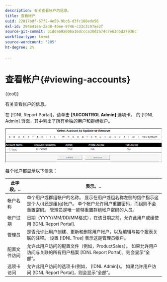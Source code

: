```yaml
---
description: 有关查看帐户的信息。
title: 查看帐户
uuid: 22817b8f-67f2-4e59-9bc6-d3fc180ede56
exl-id: 294e41ea-22d8-40ee-9746-c33c3c07ae2f
source-git-commit: b1dda69a606a16dccca30d2a74c7e63dbd27936c
workflow-type: tm+mt
source-wordcount: '205'
ht-degree: 2%

---
```


# 查看帐户{#viewing-accounts}

{{eol}}

有关查看帐户的信息。

在 [!DNL Report Portal]，请单击 **[!UICONTROL Admin]** 选项卡。 的 [!DNL Admin] 页面，其中列出了所有单独的用户和群组帐户。

![](assets/report_admintag.png)

每个帐户都显示以下信息：

| 此字段。.. | 表示。.. |
|---|---|
| 帐户名称 | 单个用户或群组帐户的名称。 显示在用户或组名称左侧的信件指示这是个人(i)还是组(g)帐户。 单个帐户允许用户重置密码，而组则不会重置密码。 管理员是唯一能够重置群组帐户密码的人员。 |
| 帐户过期 | 日期（YYYY/MM/DD/MM格式），在该日期之前，允许此用户或组使用 [!DNL Report Portal]. |
| 管理员 | 是否允许此用户创建、更新和删除用户帐户，以及编辑与每个报表关联的注释。 设置 [!DNL True] 表示这是管理员帐户。 |
| 配置文件访问 | 允许此用户访问的配置文件（例如，ProductSales）。 如果允许用户访问与关联的所有用户档案 [!DNL Report Portal]，则会显示“全部”。 |
| 选项卡访问 | 允许此用户访问的选项卡(例如， [!DNL Admin])。 如果允许用户访问 [!DNL Report Portal]，则会显示“全部”。 |
